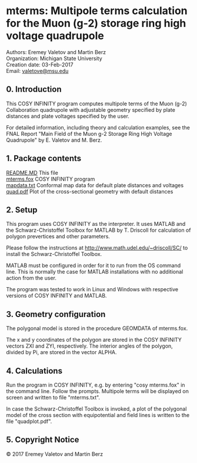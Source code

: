 
# mterms: Multipole terms calculation for the Muon (g-2) storage ring high voltage quadrupole
Authors: Eremey Valetov and Martin Berz  
Organization: Michigan State University  
Creation date: 03-Feb-2017  
Email: valetove@msu.edu

## 0. Introduction

This COSY INFINITY program computes multipole terms of the Muon (g-2)
Collaboration quadrupole with adjustable geometry specified by plate distances
and plate voltages specified by the user.

For detailed information, including theory and calculation examples, see
the FNAL Report "Main Field of the Muon g-2 Storage Ring High Voltage
Quadrupole" by E. Valetov and M. Berz.

## 1. Package contents

[README.MD](README.MD)	  This file  
[mterms.fox](mterms.fox)	  COSY INFINITY program  
[mapdata.txt](mapdata.txt)	  Conformal map data for default plate distances and voltages  
[quad.pdf](quad.pdf)	  Plot of the cross-sectional geometry with default distances  

## 2. Setup

This program uses COSY INFINITY as the interpreter. It uses MATLAB and
the Schwarz-Christoffel Toolbox for MATLAB by T. Driscoll for calculation of 
polygon prevertices and other parameters.

Please follow the instructions at http://www.math.udel.edu/~driscoll/SC/ to
install the Schwarz-Christoffel Toolbox.

MATLAB must be configured in order for it to run from the OS command line.
This is normally the case for MATLAB installations with no additional action
from the user.

The program was tested to work in Linux and Windows with respective versions
of COSY INFINITY and MATLAB.

## 3. Geometry configuration

The polygonal model is stored in the procedure GEOMDATA of mterms.fox.

The x and y coordinates of the polygon are stored in the COSY INFINITY
vectors ZXI and ZYI, respectively. The interior angles of the polygon,
divided by Pi, are stored in the vector ALPHA.

## 4. Calculations

Run the program in COSY INFINITY, e.g. by entering "cosy mterms.fox" in
the command line. Follow the prompts. Multipole terms will be displayed on
screen and written to file "mterms.txt".

In case the Schwarz-Christoffel Toolbox is invoked, a plot of the polygonal
model of the cross section with equipotential and field lines is written to
the file "quadplot.pdf".

## 5. Copyright Notice
© 2017 Eremey Valetov and Martin Berz